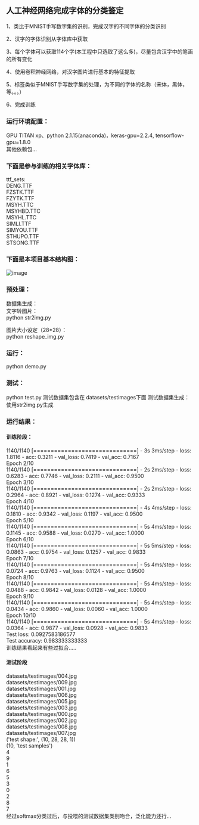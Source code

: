 ## 人工神经网络完成字体的分类鉴定  

1、类比于MNIST手写数字集的识别，完成汉字的不同字体的分类识别  

2、汉字的字体识别从字体库中获取  
 
3、每个字体可以获取114个字(本工程中只选取了这么多)，尽量包含汉字中的笔画的所有变化  

4、使用卷积神经网络，对汉字图片进行基本的特征提取  

5、标签类似于MNIST手写数字集的处理，为不同的字体的名称（宋体，黑体，等。。。）  

6、完成训练

### 运行环境配置：  
GPU TITAN xp、python 2.1.15(anaconda)，keras-gpu=2.2.4, tensorflow-gpu=1.8.0  
其他依赖包...  

### 下面是参与训练的相关字体库：  
ttf_sets:  
DENG.TTF  
FZSTK.TTF  
FZYTK.TTF  
MSYH.TTC  
MSYHBD.TTC  
MSYHL.TTC   
SIMLI.TTF  
SIMYOU.TTF  
STHUPO.TTF  
STSONG.TTF  

### 下面是本项目基本结构图：  
![image](https://github.com/Toneywen/writing_character_realizing/blob/master/configs/%E7%BB%93%E6%9E%84%E5%9B%BE.jpg)
  
### 预处理：  
数据集生成：  
  文字转图片：  
  python str2img.py   
    
  图片大小设定（28*28）：  
  python reshape_img.py  
    
  
### 运行：  
python demo.py  
  
### 测试：  
python test.py
测试数据集包含在 datasets/testimages下面
测试数据集生成：使用str2img.py生成

### 运行结果：
#### 训练阶段：
1140/1140 [==============================] - 3s 3ms/step - loss: 1.8116 - acc: 0.3211 - val_loss: 0.7419 - val_acc: 0.7167  
Epoch 2/10  
1140/1140 [==============================] - 2s 2ms/step - loss: 0.6283 - acc: 0.7746 - val_loss: 0.2111 - val_acc: 0.9500  
Epoch 3/10  
1140/1140 [==============================] - 2s 2ms/step - loss: 0.2964 - acc: 0.8921 - val_loss: 0.1274 - val_acc: 0.9333  
Epoch 4/10  
1140/1140 [==============================] - 4s 4ms/step - loss: 0.1810 - acc: 0.9342 - val_loss: 0.1197 - val_acc: 0.9500  
Epoch 5/10  
1140/1140 [==============================] - 5s 4ms/step - loss: 0.1145 - acc: 0.9588 - val_loss: 0.0270 - val_acc: 1.0000  
Epoch 6/10  
1140/1140 [==============================] - 5s 5ms/step - loss: 0.0863 - acc: 0.9754 - val_loss: 0.1257 - val_acc: 0.9833  
Epoch 7/10  
1140/1140 [==============================] - 5s 4ms/step - loss: 0.0724 - acc: 0.9763 - val_loss: 0.1124 - val_acc: 0.9500  
Epoch 8/10  
1140/1140 [==============================] - 5s 4ms/step - loss: 0.0488 - acc: 0.9842 - val_loss: 0.0128 - val_acc: 1.0000  
Epoch 9/10  
1140/1140 [==============================] - 5s 4ms/step - loss: 0.0434 - acc: 0.9860 - val_loss: 0.0060 - val_acc: 1.0000  
Epoch 10/10  
1140/1140 [==============================] - 5s 4ms/step - loss: 0.0364 - acc: 0.9877 - val_loss: 0.0928 - val_acc: 0.9833  
Test loss: 0.0927583186577  
Test accuracy: 0.983333333333  
训练结果看起来有些过拟合.....

#### 测试阶段
datasets/testimages/004.jpg  
datasets/testimages/009.jpg  
datasets/testimages/001.jpg  
datasets/testimages/006.jpg  
datasets/testimages/005.jpg  
datasets/testimages/003.jpg  
datasets/testimages/000.jpg  
datasets/testimages/002.jpg  
datasets/testimages/008.jpg  
datasets/testimages/007.jpg  
('test shape:', (10, 28, 28, 1))  
(10, 'test samples')  
4  
9  
1  
6  
5  
3  
0  
2  
8  
7  
经过softmax分类过后，与投喂的测试数据集类别吻合，泛化能力还行...

